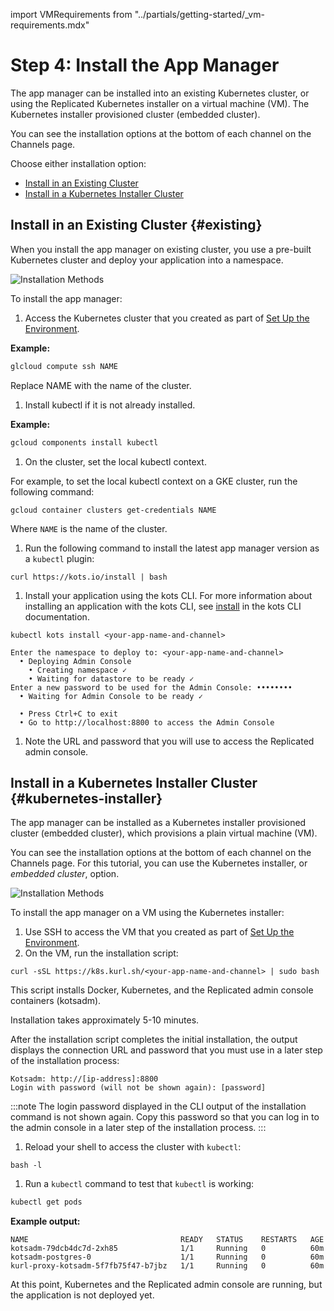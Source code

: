 import VMRequirements from "../partials/getting-started/_vm-requirements.mdx"

# Step 4: Install the App Manager

The app manager can be installed into an existing Kubernetes cluster, or using the Replicated Kubernetes installer on a virtual machine (VM). The Kubernetes installer provisioned cluster (embedded cluster).

You can see the installation options at the bottom of each channel on the Channels page.

Choose either installation option:
* [Install in an Existing Cluster](#existing)
* [Install in a Kubernetes Installer Cluster](#kubernetes-installer)

## Install in an Existing Cluster {#existing}

When you install the app manager on existing cluster, you use a pre-built Kubernetes cluster and deploy your application into a namespace.

![Installation Methods](/images/guides/kots/installation-methods-existing.png)

To install the app manager:

1. Access the Kubernetes cluster that you created as part of [Set Up the Environment](tutorial-ui-setup#set-up-the-environment).

  **Example:**

  ```bash
  glcloud compute ssh NAME
  ```

  Replace NAME with the name of the cluster.

1. Install kubectl if it is not already installed.

  **Example:**

  ```bash
  gcloud components install kubectl
  ```

1. On the cluster, set the local kubectl context.

  For example, to set the local kubectl context on a GKE cluster, run the following command:

  ```shell
  gcloud container clusters get-credentials NAME
  ```
  Where `NAME` is the name of the cluster.

1. Run the following command to install the latest app manager version as a `kubectl` plugin:

  ```shell
  curl https://kots.io/install | bash
  ```

1. Install your application using the kots CLI. For more information about installing an application with the kots CLI, see [install](../reference/kots-cli-install/) in the kots CLI documentation.

  ```shell
  kubectl kots install <your-app-name-and-channel>

  Enter the namespace to deploy to: <your-app-name-and-channel>
    • Deploying Admin Console
      • Creating namespace ✓
      • Waiting for datastore to be ready ✓
  Enter a new password to be used for the Admin Console: ••••••••
    • Waiting for Admin Console to be ready ✓

    • Press Ctrl+C to exit
    • Go to http://localhost:8800 to access the Admin Console
  ```

1. Note the URL and password that you will use to access the Replicated admin console.

## Install in a Kubernetes Installer Cluster {#kubernetes-installer}

The app manager can be installed as a Kubernetes installer provisioned cluster (embedded cluster), which provisions a plain virtual machine (VM).

You can see the installation options at the bottom of each channel on the Channels page. For this tutorial, you can use the Kubernetes installer, or _embedded cluster_, option.

![Installation Methods](/images/guides/kots/installation-methods-embedded.png)

To install the app manager on a VM using the Kubernetes installer:

1. Use SSH to access the VM that you created as part of [Set Up the Environment](tutorial-ui-setup#set-up-the-environment).
1. On the VM, run the installation script:

  ```shell
  curl -sSL https://k8s.kurl.sh/<your-app-name-and-channel> | sudo bash
  ```

  This script installs Docker, Kubernetes, and the Replicated admin console containers (kotsadm).

  Installation takes approximately 5-10 minutes.

  After the installation script completes the initial installation, the output displays the connection URL and password that you must use in a later step of the installation process:

  ```text
  Kotsadm: http://[ip-address]:8800
  Login with password (will not be shown again): [password]
  ```

  :::note
  The login password displayed in the CLI output of the installation command is not shown again. Copy this password so that you can log in to the admin console in a later step of the installation process.
  :::

1. Reload your shell to access the cluster with `kubectl`:

  ```
  bash -l
  ```

1. Run a `kubectl` command to test that `kubectl` is working:

  ```bash
  kubectl get pods
  ```

  **Example output:**

  ```
  NAME                                  READY   STATUS    RESTARTS   AGE
  kotsadm-79dcb4dc7d-2xh85              1/1     Running   0          60m
  kotsadm-postgres-0                    1/1     Running   0          60m
  kurl-proxy-kotsadm-5f7fb75f47-b7jbz   1/1     Running   0          60m
  ```

At this point, Kubernetes and the Replicated admin console are running, but the application is not deployed yet.
